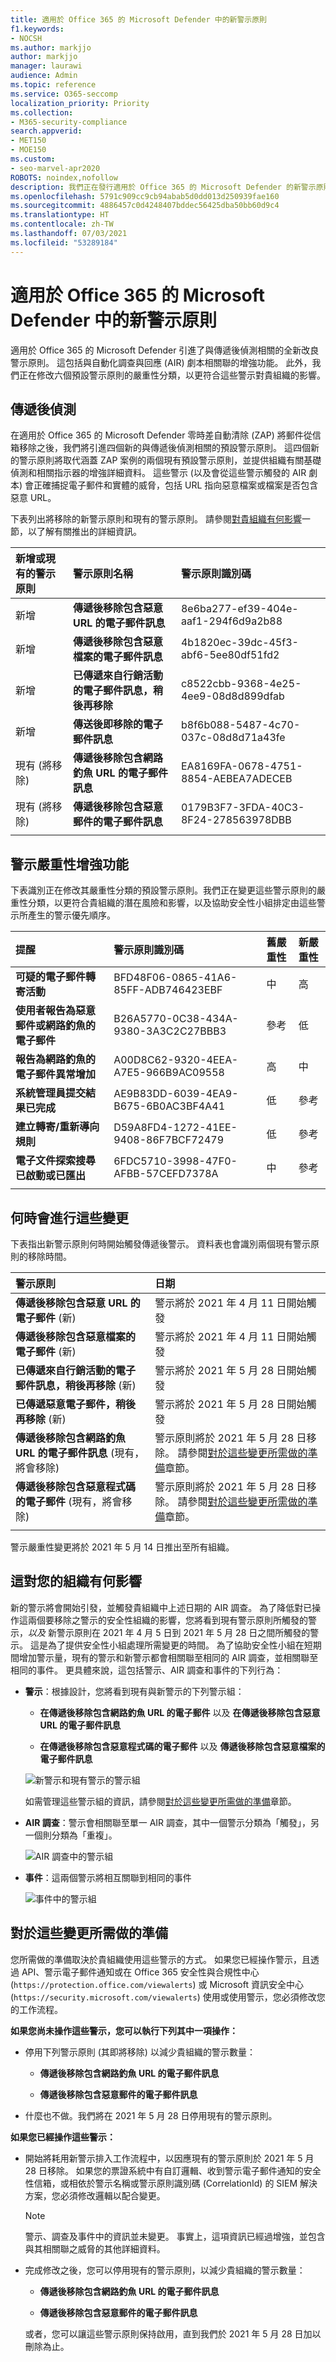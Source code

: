 ```yaml
---
title: 適用於 Office 365 的 Microsoft Defender 中的新警示原則
f1.keywords:
- NOCSH
ms.author: markjjo
author: markjjo
manager: laurawi
audience: Admin
ms.topic: reference
ms.service: O365-seccomp
localization_priority: Priority
ms.collection:
- M365-security-compliance
search.appverid:
- MET150
- MOE150
ms.custom:
- seo-marvel-apr2020
ROBOTS: noindex,nofollow
description: 我們正在發行適用於 Office 365 的 Microsoft Defender 的新警示原則。 我們也即將淘汰兩個已由新警示取代的現有警示原則。
ms.openlocfilehash: 5791c909cc9cb94abab5d0dd013d250939fae160
ms.sourcegitcommit: 4886457c0d4248407bddec56425dba50bb60d9c4
ms.translationtype: HT
ms.contentlocale: zh-TW
ms.lasthandoff: 07/03/2021
ms.locfileid: "53289184"
---
```

# <a name="new-alert-policies-in-microsoft-defender-for-office-365"></a>適用於 Office 365 的 Microsoft Defender 中的新警示原則

適用於 Office 365 的 Microsoft Defender 引進了與傳遞後偵測相關的全新改良警示原則。 這包括與自動化調查與回應 (AIR) 劇本相關聯的增強功能。 此外，我們正在修改六個預設警示原則的嚴重性分類，以更符合這些警示對貴組織的影響。

## <a name="post-delivery-detections"></a>傳遞後偵測

在適用於 Office 365 的 Microsoft Defender 零時差自動清除 (ZAP) 將郵件從信箱移除之後，我們將引進四個新的與傳遞後偵測相關的預設警示原則。 這四個新的警示原則將取代涵蓋 ZAP 案例的兩個現有預設警示原則，並提供組織有關基礎偵測和相關指示器的增強詳細資料。 這些警示 (以及會從這些警示觸發的 AIR 劇本) 會正確捕捉電子郵件和實體的威脅，包括 URL 指向惡意檔案或檔案是否包含惡意 URL。

下表列出將移除的新警示原則和現有的警示原則。 請參閱[對貴組織有何影響](#how-this-will-affect-your-organization)一節，以了解有關推出的詳細資訊。

| 新增或現有的警示原則 | 警示原則名稱 | 警示原則識別碼|
|:-----------------------------|:----------------|:--------------|
| 新增| **傳遞後移除包含惡意 URL 的電子郵件訊息**   | 8e6ba277-ef39-404e-aaf1-294f6d9a2b88 |
| 新增| **傳遞後移除包含惡意檔案的電子郵件訊息**  | 4b1820ec-39dc-45f3-abf6-5ee80df51fd2 |
| 新增| **已傳遞來自行銷活動的電子郵件訊息，稍後再移除** | c8522cbb-9368-4e25-4ee9-08d8d899dfab |
| 新增|**傳送後即移除的電子郵件訊息**                | b8f6b088-5487-4c70-037c-08d8d71a43fe |
| 現有 (將移除)| **傳遞後移除包含網路釣魚 URL 的電子郵件訊息**| EA8169FA-0678-4751-8854-AEBEA7ADECEB |
| 現有 (將移除)| **傳遞後移除包含惡意郵件的電子郵件訊息**| 0179B3F7-3FDA-40C3-8F24-278563978DBB |
||||

## <a name="alert-severity-enhancements"></a>警示嚴重性增強功能

下表識別正在修改其嚴重性分類的預設警示原則。我們正在變更這些警示原則的嚴重性分類，以更符合貴組織的潛在風險和影響，以及協助安全性小組排定由這些警示所產生的警示優先順序。

| 提醒| 警示原則識別碼| 舊嚴重性| 新嚴重性  |
|:----------|:---------------|:------------|:--------------|
| **可疑的電子郵件轉寄活動**| BFD48F06-0865-41A6-85FF-ADB746423EBF | 中| 高|
| **使用者報告為惡意郵件或網路釣魚的電子郵件** | B26A5770-0C38-434A-9380-3A3C2C27BBB3 | 參考 | 低|
| **報告為網路釣魚的電子郵件異常增加** | A00D8C62-9320-4EEA-A7E5-966B9AC09558 | 高| 中 |
| **系統管理員提交結果已完成** | AE9B83DD-6039-4EA9-B675-6B0AC3BF4A41 | 低| 參考 |
| **建立轉寄/重新導向規則** | D59A8FD4-1272-41EE-9408-86F7BCF72479 | 低| 參考 |
| **電子文件探索搜尋已啟動或已匯出** | 6FDC5710-3998-47F0-AFBB-57CEFD7378A | 中 | 參考 |
|||||

## <a name="when-will-these-changes-happen"></a>何時會進行這些變更

下表指出新警示原則何時開始觸發傳遞後警示。 資料表也會識別兩個現有警示原則的移除時間。

| 警示原則| 日期 |
|:------------|:-----|
| **傳遞後移除包含惡意 URL 的電子郵件** (新) | 警示將於 2021 年 4 月 11 日開始觸發|
| **傳遞後移除包含惡意檔案的電子郵件** (新) | 警示將於 2021 年 4 月 11 日開始觸發 |
| **已傳遞來自行銷活動的電子郵件訊息，稍後再移除** (新) | 警示將於 2021 年 5 月 28 日開始觸發|
| **已傳遞惡意電子郵件，稍後再移除** (新) | 警示將於 2021 年 5 月 28 日開始觸發|
| **傳遞後移除包含網路釣魚 URL 的電子郵件訊息** (現有，將會移除)| 警示原則將於 2021 年 5 月 28 日移除。 請參閱[對於這些變更所需做的準備](#what-you-need-to-do-to-prepare-for-these-changes)章節。|
| **傳遞後移除包含惡意程式碼的電子郵件** (現有，將會移除) | 警示原則將於 2021 年 5 月 28 日移除。 請參閱[對於這些變更所需做的準備](#what-you-need-to-do-to-prepare-for-these-changes)章節。 |
|||

警示嚴重性變更將於 2021 年 5 月 14 日推出至所有組織。

## <a name="how-this-will-affect-your-organization"></a>這對您的組織有何影響

新的警示將會開始引發，並觸發貴組織中上述日期的 AIR 調查。 為了降低對已操作這兩個要移除之警示的安全性組織的影響，您將看到現有警示原則所觸發的警示，*以及* 新警示原則在 2021 年 4 月 5 日到 2021 年 5 月 28 日之間所觸發的警示。 這是為了提供安全性小組處理所需變更的時間。 為了協助安全性小組在短期間增加警示量，現有的警示和新警示都會相關聯至相同的 AIR 調查，並相關聯至相同的事件。 更具體來說，這包括警示、AIR 調查和事件的下列行為：

- **警示**：根據設計，您將看到現有與新警示的下列警示組：

  - **在傳遞後移除包含網路釣魚 URL 的電子郵件** 以及 **在傳遞後移除包含惡意 URL 的電子郵件訊息**

  - **在傳遞後移除包含惡意程式碼的電子郵件** 以及 **傳遞後移除包含惡意檔案的電子郵件訊息**

  ![新警示和現有警示的警示組](../media/DefenderAlerts.png)

   如需管理這些警示組的資訊，請參閱[對於這些變更所需做的準備](#what-you-need-to-do-to-prepare-for-these-changes)章節。

- **AIR 調查**：警示會相關聯至單一 AIR 調查，其中一個警示分類為「觸發」，另一個則分類為「重複」。

  ![AIR 調查中的警示組](../media/AIRAlerts.png)

- **事件**：這兩個警示將相互關聯到相同的事件

  ![事件中的警示組](../media/IncidentsAlerts.png)

## <a name="what-you-need-to-do-to-prepare-for-these-changes"></a>對於這些變更所需做的準備

您所需做的準備取決於貴組織使用這些警示的方式。 如果您已經操作警示，且透過 API、警示電子郵件通知或在 Office 365 安全性與合規性中心 (`https://protection.office.com/viewalerts`) 或 Microsoft 資訊安全中心 (`https://security.microsoft.com/viewalerts`) 使用或使用警示，您必須修改您的工作流程。

**如果您尚未操作這些警示，您可以執行下列其中一項操作：**

- 停用下列警示原則 (其即將移除) 以減少貴組織的警示數量：

  - **傳遞後移除包含網路釣魚 URL 的電子郵件訊息**

  - **傳遞後移除包含惡意郵件的電子郵件訊息**

- 什麼也不做。我們將在 2021 年 5 月 28 日停用現有的警示原則。

**如果您已經操作這些警示：**

- 開始將耗用新警示排入工作流程中，以因應現有的警示原則於 2021 年 5 月 28 日移除。 如果您的票證系統中有自訂邏輯、收到警示電子郵件通知的安全性信箱，或相依於警示名稱或警示原則識別碼 (CorrelationId) 的 SIEM 解決方案，您必須修改邏輯以配合變更。

  > [!NOTE]
  > 警示、調查及事件中的資訊並未變更。 事實上，這項資訊已經過增強，並包含與其相關聯之威脅的其他詳細資料。

- 完成修改之後，您可以停用現有的警示原則，以減少貴組織的警示數量：

  - **傳遞後移除包含網路釣魚 URL 的電子郵件訊息**

  - **傳遞後移除包含惡意郵件的電子郵件訊息**

  或者，您可以讓這些警示原則保持啟用，直到我們於 2021 年 5 月 28 日加以刪除為止。

